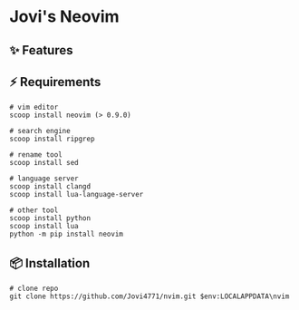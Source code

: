 # Jovi's Neovim

## ✨ Features



## ⚡️ Requirements
``` ShellSession
# vim editor
scoop install neovim (> 0.9.0)

# search engine
scoop install ripgrep

# rename tool
scoop install sed

# language server 
scoop install clangd  
scoop install lua-language-server 

# other tool
scoop install python
scoop install lua
python -m pip install neovim

```

## 📦 Installation
``` ShellSession
# clone repo
git clone https://github.com/Jovi4771/nvim.git $env:LOCALAPPDATA\nvim
```
